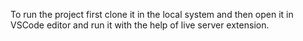 To run the project first clone it in the local system and then open it in VSCode editor and run it with the help of live server extension.
